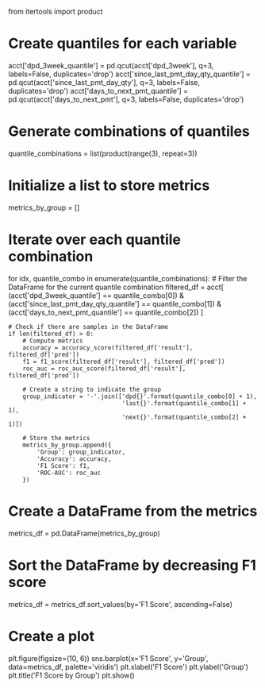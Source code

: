 from itertools import product

# Create quantiles for each variable
acct['dpd_3week_quantile'] = pd.qcut(acct['dpd_3week'], q=3, labels=False, duplicates='drop')
acct['since_last_pmt_day_qty_quantile'] = pd.qcut(acct['since_last_pmt_day_qty'], q=3, labels=False, duplicates='drop')
acct['days_to_next_pmt_quantile'] = pd.qcut(acct['days_to_next_pmt'], q=3, labels=False, duplicates='drop')

# Generate combinations of quantiles
quantile_combinations = list(product(range(3), repeat=3))

# Initialize a list to store metrics
metrics_by_group = []

# Iterate over each quantile combination
for idx, quantile_combo in enumerate(quantile_combinations):
    # Filter the DataFrame for the current quantile combination
    filtered_df = acct[
        (acct['dpd_3week_quantile'] == quantile_combo[0]) &
        (acct['since_last_pmt_day_qty_quantile'] == quantile_combo[1]) &
        (acct['days_to_next_pmt_quantile'] == quantile_combo[2])
    ]
    
    # Check if there are samples in the DataFrame
    if len(filtered_df) > 0:
        # Compute metrics
        accuracy = accuracy_score(filtered_df['result'], filtered_df['pred'])
        f1 = f1_score(filtered_df['result'], filtered_df['pred'])
        roc_auc = roc_auc_score(filtered_df['result'], filtered_df['pred'])
        
        # Create a string to indicate the group
        group_indicator = '-'.join(['dpd{}'.format(quantile_combo[0] + 1),
                                    'last{}'.format(quantile_combo[1] + 1),
                                    'next{}'.format(quantile_combo[2] + 1)])
        
        # Store the metrics
        metrics_by_group.append({
            'Group': group_indicator,
            'Accuracy': accuracy,
            'F1 Score': f1,
            'ROC-AUC': roc_auc
        })

# Create a DataFrame from the metrics
metrics_df = pd.DataFrame(metrics_by_group)

# Sort the DataFrame by decreasing F1 score
metrics_df = metrics_df.sort_values(by='F1 Score', ascending=False)

# Create a plot
plt.figure(figsize=(10, 6))
sns.barplot(x='F1 Score', y='Group', data=metrics_df, palette='viridis')
plt.xlabel('F1 Score')
plt.ylabel('Group')
plt.title('F1 Score by Group')
plt.show()
